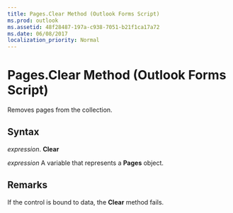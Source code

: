 ```yaml
---
title: Pages.Clear Method (Outlook Forms Script)
ms.prod: outlook
ms.assetid: 48f28487-197a-c938-7051-b21f1ca17a72
ms.date: 06/08/2017
localization_priority: Normal
---
```



# Pages.Clear Method (Outlook Forms Script)

Removes pages from the collection.


## Syntax

_expression_. **Clear**

_expression_ A variable that represents a  **Pages** object.


## Remarks

If the control is bound to data, the  **Clear** method fails.


